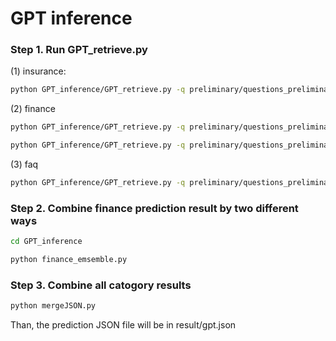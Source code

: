 # GPT inference

### Step 1. Run GPT_retrieve.py

(1) insurance:
```bash
python GPT_inference/GPT_retrieve.py -q preliminary/questions_preliminary.json -s . -l label/ -o GPT_inference/ -c insurance
```
(2) finance
```bash
python GPT_inference/GPT_retrieve.py -q preliminary/questions_preliminary.json -s . -l label/ -o GPT_inference/ -c fin_select
```
```bash
python GPT_inference/GPT_retrieve.py -q preliminary/questions_preliminary.json -s . -l label/ -o GPT_inference/ -c fin_all
```
(3) faq
```bash
python GPT_inference/GPT_retrieve.py -q preliminary/questions_preliminary.json -s . -l label/ -o GPT_inference/ -c faq
```

### Step 2. Combine finance prediction result by two different ways

```bash
cd GPT_inference
```
```bash
python finance_emsemble.py
```

### Step 3. Combine all catogory results

```bash
python mergeJSON.py
```

Than, the prediction JSON file will be in result/gpt.json